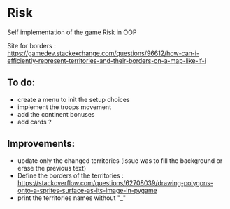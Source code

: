 # Risk
Self implementation of the game Risk in OOP

Site for borders : https://gamedev.stackexchange.com/questions/96612/how-can-i-efficiently-represent-territories-and-their-borders-on-a-map-like-if-i

## To do:
- create a menu to init the setup choices
- implement the troops movement
- add the continent bonuses
- add cards ?

## Improvements:
- update only the changed territories (issue was to fill the background or erase the previous text)
- Define the borders of the territories :
    https://stackoverflow.com/questions/62708039/drawing-polygons-onto-a-sprites-surface-as-its-image-in-pygame
- print the territories names without "_"
